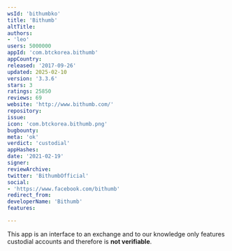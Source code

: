 ```yaml
---
wsId: 'bithumbko'
title: 'Bithumb'
altTitle: 
authors:
- 'leo'
users: 5000000
appId: 'com.btckorea.bithumb'
appCountry: 
released: '2017-09-26'
updated: 2025-02-10
version: '3.3.6'
stars: 3
ratings: 25850
reviews: 69
website: 'http://www.bithumb.com/'
repository: 
issue: 
icon: 'com.btckorea.bithumb.png'
bugbounty: 
meta: 'ok'
verdict: 'custodial'
appHashes: 
date: '2021-02-19'
signer: 
reviewArchive: 
twitter: 'BithumbOfficial'
social:
- 'https://www.facebook.com/bithumb'
redirect_from: 
developerName: 'Bithumb'
features: 

---
```


This app is an interface to an exchange and to our knowledge only features
custodial accounts and therefore is **not verifiable**.
